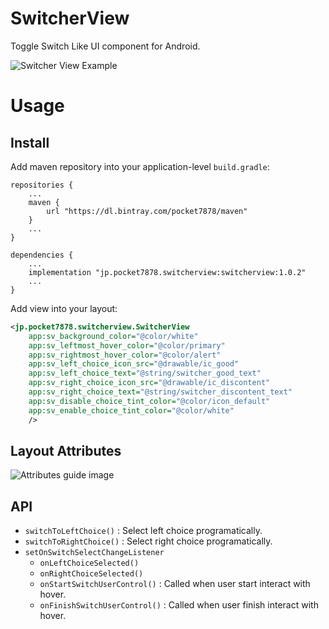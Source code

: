 # SwitcherView

Toggle Switch Like UI component for Android.

![Switcher View Example](https://qiita-user-contents.imgix.net/https%3A%2F%2Fqiita-image-store.s3.ap-northeast-1.amazonaws.com%2F0%2F14359%2Fc57045ba-0775-7ffa-4b3d-41d448991382.gif?ixlib=rb-1.2.2&auto=format&gif-q=60&q=75&s=7de653411aca87ba2bba3fdc8f9d9b2b)

# Usage

## Install

Add maven repository into your application-level `build.gradle`:

```
repositories {
    ...
    maven {
        url "https://dl.bintray.com/pocket7878/maven"
    }
    ...
}

dependencies {
    ...
    implementation "jp.pocket7878.switcherview:switcherview:1.0.2"
    ...
}
```



Add view into your layout:

```xml
<jp.pocket7878.switcherview.SwitcherView
    app:sv_background_color="@color/white"
    app:sv_leftmost_hover_color="@color/primary"
    app:sv_rightmost_hover_color="@color/alert"
    app:sv_left_choice_icon_src="@drawable/ic_good"
    app:sv_left_choice_text="@string/switcher_good_text"
    app:sv_right_choice_icon_src="@drawable/ic_discontent"
    app:sv_right_choice_text="@string/switcher_discontent_text"
    app:sv_disable_choice_tint_color="@color/icon_default"
    app:sv_enable_choice_tint_color="@color/white"
    />
```

## Layout Attributes

![Attributes guide image](https://camo.qiitausercontent.com/74af1289f92a6a8c917d729759f903d24186e626/68747470733a2f2f71696974612d696d6167652d73746f72652e73332e61702d6e6f727468656173742d312e616d617a6f6e6177732e636f6d2f302f31343335392f35366538613432622d383332362d333739302d653736632d3162616462323562373530652e706e67)

## API

- `switchToLeftChoice()` : Select left choice programatically.
- `switchToRightChoice()` : Select right choice programatically.
- `setOnSwitchSelectChangeListener`
    - `onLeftChoiceSelected()`
    - `onRightChoiceSelected()`
    - `onStartSwitchUserControl()` : Called when user start interact with hover.
    - `onFinishSwitchUserControl()` : Called when user finish interact with hover.